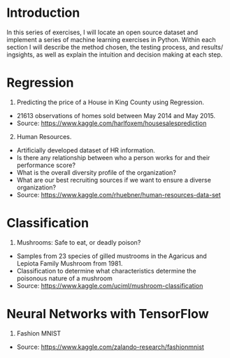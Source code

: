 # Introduction

In this series of exercises, I will locate an open source dataset and implement a series of machine learning exercises in Python. Within each section I will describe the method chosen, the testing process, and results/ ingsights, as well as explain the intuition and decision making at each step.

# Regression

1. Predicting the price of a House in King County using Regression.

* 21613 observations of homes sold between May 2014 and May 2015.
* Source: https://www.kaggle.com/harlfoxem/housesalesprediction

2. Human Resources.

* Artificially developed dataset of HR information.
* Is there any relationship between who a person works for and their performance score?
* What is the overall diversity profile of the organization?
* What are our best recruiting sources if we want to ensure a diverse organization?
* Source: https://www.kaggle.com/rhuebner/human-resources-data-set

# Classification

1. Mushrooms: Safe to eat, or deadly poison?

* Samples from 23 species of gilled mustrooms in the Agaricus and Lepiota Family Mushroom from 1981.
* Classification to determine what characteristics determine the poisonous nature of a mushroom
* Source: https://www.kaggle.com/uciml/mushroom-classification

# Neural Networks with TensorFlow

1. Fashion MNIST

* Source: https://www.kaggle.com/zalando-research/fashionmnist